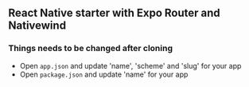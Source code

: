 ## React Native starter with Expo Router and Nativewind

### Things needs to be changed after cloning
- Open `app.json` and update 'name', 'scheme' and 'slug' for your app
- Open `package.json` and update 'name' for your app

